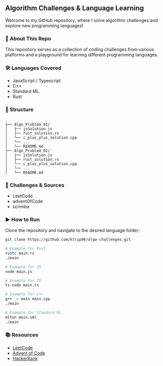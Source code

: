 ## Algorithm Challenges & Language Learning

Welcome to my GitHub repository, where I solve algorithm challenges and explore new programming languages!

### 🚀 About This Repo

This repository serves as a collection of coding challenges from various platforms and a playground for learning different programming languages.

### 🛠 Languages Covered

- JavaScript / Typescript
- C++
- Standard ML
- Rust

### 📂 Structure

```
.
├── Algo_Problem_01/
│   ├── jsSolution.js
│   ├── rust_solution.rs
│   └── c_plus_plus_solution.cpp
│   └── ...
│   └── README.md
├── Algo_Problem_02/
│   ├── jsSolution.js
│   ├── rust_solution.rs
│   └── c_plus_plus_solution.cpp
│   └── ...
│   └── README.md

```

### 🎯 Challenges & Sources

- LeetCode
- adventOfCode
- scrimba

### ▶️ How to Run

Clone the repository and navigate to the desired language folder:

```sh
git clone https://github.com/ktrip96/algo-challenges.git

# Example for Rust
rustc main.rs
./main

# Example for JS
node main.js

# Example for TS
ts-node main.ts

# Example for C++
g++ -o main main.cpp
./main

# Example for Standard ML
mlton main.sml
./main

```

### 📚 Resources

- [LeetCode](https://leetcode.com/)
- [Advent of Code](https://adventofcode.com/)
- [HackerRank](https://scrimba.com/)
